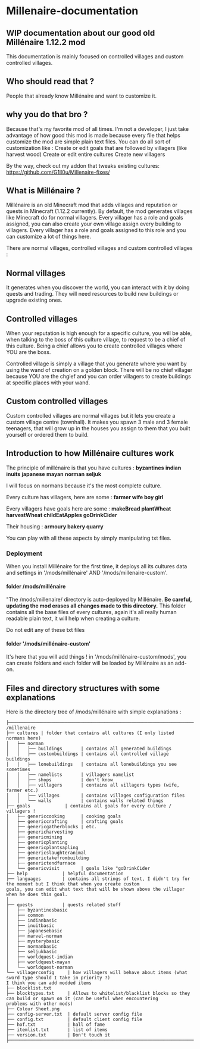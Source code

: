 # Millenaire-documentation
## WIP documentation about our good old Millénaire 1.12.2 mod

This documentation  is mainly focused on controlled villages and custom controlled villages.

## Who should read that ?
People that already know Millénaire and want to customize it.

## why you do that bro ?
Because that's my favorite mod of all times.
I'm not a developer, I just take advantage of how good this mod is made because every file that helps customize the mod are simple plain text files.
You can do all sort of customization like :
Create or edit goals that are followed by villagers (like harvest wood)
Create or edit entire cultures
Create new villagers

By the way, check out my addon that tweaks existing cultures: https://github.com/G1ll0u/Millenaire-fixes/

## What is Millénaire ?
Millénaire is an old Minecraft mod that adds villages and reputation or quests in Minecraft (1.12.2 currently). By default, the mod generates villages like Minecraft do for normal villagers. Every villager has a role and goals assigned, you can also create your own village assign every building to villagers. Every villager has a role and goals assigned to this role and you can customize a lot of things here.

There are normal villages, controlled villages and custom controlled villages :

## Normal villages
It generates when you discover the world, you can interact with it by doing quests and trading. They will need resources to build new buildings or upgrade existing ones. 

## Controlled villages
When your reputation is high enough for a specific culture, you will be able, when talking to the boss of this culture village, to request to be a chief of this culture. Being a chief allows you to create controlled villages where YOU are the boss. 

Controlled village is simply a village that you generate where you want by using the wand of creation on a golden block. There will be no chief villager because YOU are the chgief and you can order villagers to create buildings at specific places with your wand.

## Custom controlled villages

Custom controlled villages are normal villages but it lets you create a custom village centre (townhall). It makes you spawn 3 male and 3 female teenagers, that will grow up in the houses you assign to them that you built yourself or ordered them to build.

## Introduction to how Millénaire cultures work
The principle of millénaire is that you have cultures :
**byzantines**  **indian**  **inuits**  **japanese**  **mayan**  **norman**  **seljuk**

I will focus on normans because it's the most complete culture.

Every culture has villagers, here are some :
**farmer wife boy girl**

Every villagers have goals here are some :
**makeBread plantWheat harvestWheat childEatApples goDrinkCider**

Their housing :
**armoury bakery quarry**

You can play with all these aspects by simply manipulating txt files.

### Deployment
When you install Millénaire for the first time, it deploys all its cultures data and settings in '/mods/millénaire' AND '/mods/millenaire-custom'.

#### folder /mods/millénaire
"The /mods/millenaire/ directory is auto-deployed by Millénaire. **Be careful, updating the mod erases all changes made to this directory.**
This folder contains all the base files of every cultures, again it's all really human readable plain text, it will help when creating a culture.

Do not edit any of these txt files 

#### folder '/mods/millénaire-custom'
It's here that you will add things !
in '/mods/millénaire-custom/mods', you can create folders and each folder will be loaded by Millénaire as an add-on. 


## Files and directory structures with some explanations
Here is the directory tree of /mods/millénaire with simple explanations :

```
├──────────────────────────────────────────────────────────────────────────────────────────────────────────
/millenaire
├── cultures | folder that contains all cultures (I only listed normans here)
│   ├── norman
│   │   ├── buildings       | contains all generated buildings
│   │   ├── custombuildings | contains all controlled village buildings
│   │   ├── lonebuildings   | contains all lonebuildings you see sometimes
│   │   ├── namelists       | villagers namelist
│   │   ├── shops           | don't know
│   │   ├── villagers       | contains all villagers types (wife, farmer etc.)
│   │   ├── villages        | contains villages configuration files
│   │   └── walls           | contains walls related things
├── goals             | contains all goals for every culture / villagers !
│   ├── genericcooking      | cooking goals
│   ├── genericcrafting     | crafting goals
│   ├── genericgatherblocks | etc.
│   ├── genericharvesting 
│   ├── genericmining
│   ├── genericplanting
│   ├── genericplantsapling
│   ├── genericslaughteranimal
│   ├── generictakefrombuilding 
│   ├── generictendfurnace
│   └── genericvisit        | goals like "goDrinkCider
├── help             | helpful documentation
├── languages        | contains all strings of text, I didn't try for the moment but I think that when you create custom
goals, you can edit what text that will be shown above the villager when he does this goal.
│ 
├── quests           | quests related stuff
│   ├── byzantinesbasic
│   ├── common
│   ├── indianbasic
│   ├── inuitbasic
│   ├── japanesebasic
│   ├── marvel-norman
│   ├── mysterybasic
│   ├── normanbasic
│   ├── seljukbasic
│   ├── worldquest-indian
│   ├── worldquest-mayan
│   └── worldquest-norman
└── villagerconfig     | how villagers will behave about items (what sword type should I take in priority ?)
I think you can add modded items 
├── blocklist.txt 
├── blocktypes.txt     | Allows to whitelist/blacklist blocks so they can build or spawn on it (can be useful when encountering
problems with other mods)
├── Colour Sheet.png
├── config-server.txt  | default server config file
├── config.txt         | default client config file
├── hof.txt            | hall of fame
├── itemlist.txt       | list of items
├── version.txt        | Don't touch it
├────────────────────────────────────────────────────────────────────────────────────────────────────────────
```

